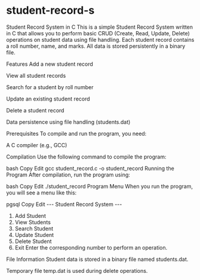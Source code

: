 # student-record-s
Student Record System in C
This is a simple Student Record System written in C that allows you to perform basic CRUD (Create, Read, Update, Delete) operations on student data using file handling. Each student record contains a roll number, name, and marks. All data is stored persistently in a binary file.

Features
Add a new student record

View all student records

Search for a student by roll number

Update an existing student record

Delete a student record

Data persistence using file handling (students.dat)

Prerequisites
To compile and run the program, you need:

A C compiler (e.g., GCC)

Compilation
Use the following command to compile the program:

bash
Copy
Edit
gcc student_record.c -o student_record
Running the Program
After compilation, run the program using:

bash
Copy
Edit
./student_record
Program Menu
When you run the program, you will see a menu like this:

pgsql
Copy
Edit
--- Student Record System ---
1. Add Student
2. View Students
3. Search Student
4. Update Student
5. Delete Student
6. Exit
Enter the corresponding number to perform an operation.

File Information
Student data is stored in a binary file named students.dat.

Temporary file temp.dat is used during delete operations.
